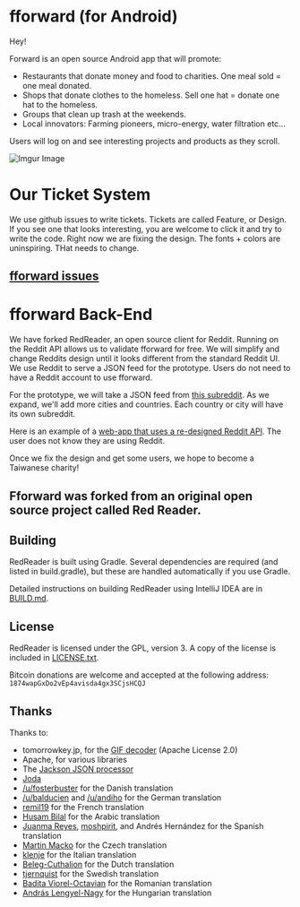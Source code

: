fforward (for Android)
=======================

Hey!

Forward is an open source Android app that will promote:

- Restaurants that donate money and food to charities. One meal sold = one meal donated.
- Shops that donate clothes to the homeless. Sell one hat = donate one hat to the homeless.
- Groups that clean up trash at the weekends.
- Local innovators: Farming pioneers, micro-energy, water filtration etc...

Users will log on and see interesting projects and products as they scroll.

![Imgur Image](http://i.imgur.com/hbAX4BH.jpg)

# Our Ticket System

We use github issues to write tickets. Tickets are called Feature, or Design. If you see one that looks interesting, you are welcome to click it and try to write the code. Right now we are fixing the design. The fonts + colors are uninspiring. THat needs to change.

## [fforward issues](https://github.com/Microflow/fforward-android/issues)



# fforward Back-End

We have forked RedReader, an open source client for Reddit. Running on the Reddit API allows us to validate fforward for free. We will simplify and change Reddits design until it looks different from the standard Reddit UI. We use Reddit to serve a JSON feed for the prototype. Users do not need to have a Reddit account to use fforward.

For the prototype, we will take a JSON feed from [this subreddit](https://www.reddit.com/r/fforwardTaiwan/). As we expand, we'll add more cities and countries. Each country or city will have its own subreddit. 

Here is an example of a [web-app that uses a re-designed Reddit API](https://codepen.io/Teeke/live/NpZyJB). The user does not know they are using Reddit.

Once we fix the design and get some users, we hope to become a Taiwanese charity!



## Fforward was forked from an original open source project called Red Reader.

Building
--------

RedReader is built using Gradle. Several dependencies are required (and
listed in build.gradle), but these are handled automatically if you use
Gradle.

Detailed instructions on building RedReader using IntelliJ IDEA are in
[BUILD.md](BUILD.md).


License
-------

RedReader is licensed under the GPL, version 3. A copy of the license is
included in [LICENSE.txt](LICENSE.txt).

Bitcoin donations are welcome and accepted at the following address:
`1874wapGxDo2vEp4avisda4gx3SCjsHCQJ`


Thanks
------

Thanks to:

* tomorrowkey.jp, for the [GIF decoder](https://code.google.com/p/android-gifview/) (Apache License 2.0)
* Apache, for various libraries
* The [Jackson JSON processor](http://jackson.codehaus.org/)
* [Joda](http://joda-time.sourceforge.net/)
* [/u/fosterbuster](http://www.reddit.com/user/fosterbuster) for the Danish translation
* [/u/balducien](http://www.reddit.com/user/balducien) and [/u/andiho](http://www.reddit.com/user/andiho) for the German translation
* [remil19](https://github.com/remil19) for the French translation
* [Husam Bilal](https://github.com/husam212) for the Arabic translation
* [Juanma Reyes](https://github.com/jmreyes), [moshpirit](https://github.com/moshpirit), and Andrés Hernández for the Spanish translation
* [Martin Macko](https://github.com/LinkedList) for the Czech translation
* [klenje](https://github.com/klenje) for the Italian translation
* [Beleg-Cuthalion](https://github.com/Beleg-Cuthalion) for the Dutch translation
* [tjernquist](https://github.com/tjernquist) for the Swedish translation
* [Badita Viorel-Octavian](https://github.com/vooctavian) for the Romanian translation
* [András Lengyel-Nagy](https://github.com/lna91) for the Hungarian translation
